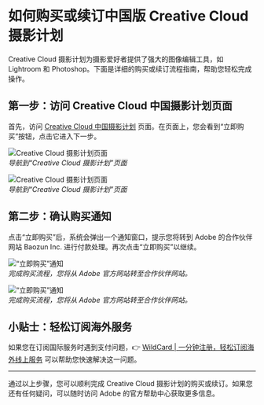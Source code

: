# 如何购买或续订中国版 Creative Cloud 摄影计划

Creative Cloud 摄影计划为摄影爱好者提供了强大的图像编辑工具，如 Lightroom 和 Photoshop。下面是详细的购买或续订流程指南，帮助您轻松完成操作。

## 第一步：访问 Creative Cloud 中国摄影计划页面

首先，访问 [Creative Cloud 中国摄影计划](https://www.adobe.com/cn/creativecloud/photography.html) 页面。在页面上，您会看到“立即购买”按钮，点击它进入下一步。

![Creative Cloud 摄影计划页面](https://helpx-prod.scene7.com/is/image/HelpxProdLoc/1-1374?$png$&jpegSize=300&wid=1920)  
*导航到“Creative Cloud 摄影计划”页面*

![Creative Cloud 摄影计划页面](https://helpx-prod.scene7.com/is/image/HelpxProdLoc/1-1374?$png$&jpegSize=300&wid=1920)  
*导航到“Creative Cloud 摄影计划”页面*

## 第二步：确认购买通知

点击“立即购买”后，系统会弹出一个通知窗口，提示您将转到 Adobe 的合作伙伴网站 Baozun Inc. 进行付款处理。再次点击“立即购买”以继续。

![“立即购买”通知](https://helpx-prod.scene7.com/is/image/HelpxProdLoc/ccpp-buy?$png$&jpegSize=200&wid=1200)  
*完成购买流程，您将从 Adobe 官方网站转至合作伙伴网站。*

![“立即购买”通知](https://helpx-prod.scene7.com/is/image/HelpxProdLoc/ccpp-buy?$png$&jpegSize=200&wid=1200)  
*完成购买流程，您将从 Adobe 官方网站转至合作伙伴网站。*

## 小贴士：轻松订阅海外服务

如果您在订阅国际服务时遇到支付问题，👉 [WildCard | 一分钟注册，轻松订阅海外线上服务](https://bbtdd.com/WildCard) 可以帮助您快速解决这一问题。

---

通过以上步骤，您可以顺利完成 Creative Cloud 摄影计划的购买或续订。如果您还有任何疑问，可以随时访问 Adobe 的官方帮助中心获取更多信息。